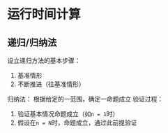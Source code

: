 # 运行时间计算

## 递归/归纳法
设立递归方法的基本步骤：
1. 基准情形
2. 不断推进（往基准情形）

归纳法：
根据给定的一范围，确定一命题成立
验证过程：
1. 验证基本情况命题成立（如`n = 1`时）
2. 假设在`n = N`时，命题成立，通过此前提验证
